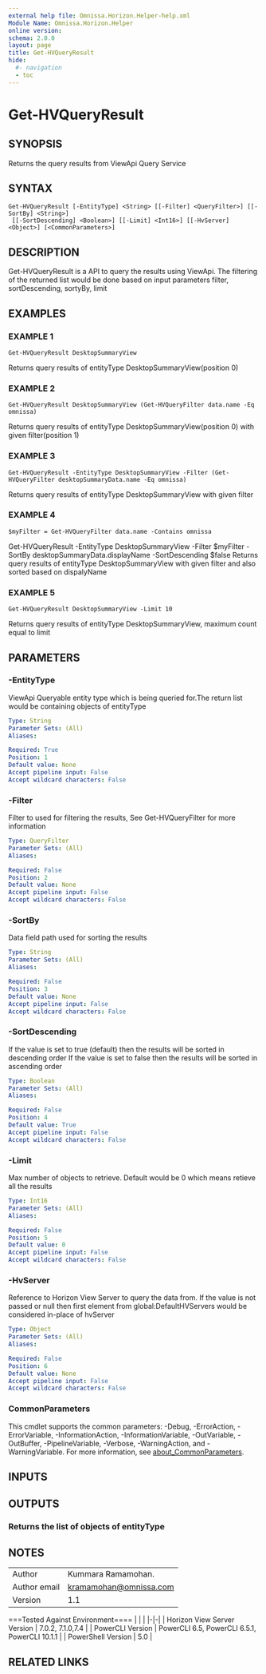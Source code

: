 ```yaml
---
external help file: Omnissa.Horizon.Helper-help.xml
Module Name: Omnissa.Horizon.Helper
online version:
schema: 2.0.0
layout: page
title: Get-HVQueryResult
hide:
  #- navigation
  - toc
---
```


# Get-HVQueryResult

## SYNOPSIS
Returns the query results from ViewApi Query Service

## SYNTAX

```
Get-HVQueryResult [-EntityType] <String> [[-Filter] <QueryFilter>] [[-SortBy] <String>]
 [[-SortDescending] <Boolean>] [[-Limit] <Int16>] [[-HvServer] <Object>] [<CommonParameters>]
```

## DESCRIPTION
Get-HVQueryResult is a API to query the results using ViewApi.
The filtering of the returned
list would be done based on input parameters filter, sortDescending, sortyBy, limit

## EXAMPLES

### EXAMPLE 1
```
Get-HVQueryResult DesktopSummaryView
```

Returns query results of entityType DesktopSummaryView(position 0)

### EXAMPLE 2
```
Get-HVQueryResult DesktopSummaryView (Get-HVQueryFilter data.name -Eq omnissa)
```

Returns query results of entityType DesktopSummaryView(position 0) with given filter(position 1)

### EXAMPLE 3
```
Get-HVQueryResult -EntityType DesktopSummaryView -Filter (Get-HVQueryFilter desktopSummaryData.name -Eq omnissa)
```

Returns query results of entityType DesktopSummaryView with given filter

### EXAMPLE 4
```
$myFilter = Get-HVQueryFilter data.name -Contains omnissa
```

Get-HVQueryResult -EntityType DesktopSummaryView -Filter $myFilter -SortBy desktopSummaryData.displayName -SortDescending $false
Returns query results of entityType DesktopSummaryView with given filter and also sorted based on dispalyName

### EXAMPLE 5
```
Get-HVQueryResult DesktopSummaryView -Limit 10
```

Returns query results of entityType DesktopSummaryView, maximum count equal to limit

## PARAMETERS

### -EntityType
ViewApi Queryable entity type which is being queried for.The return list would be containing objects of entityType

```yaml
Type: String
Parameter Sets: (All)
Aliases:

Required: True
Position: 1
Default value: None
Accept pipeline input: False
Accept wildcard characters: False
```

### -Filter
Filter to used for filtering the results, See Get-HVQueryFilter for more information

```yaml
Type: QueryFilter
Parameter Sets: (All)
Aliases:

Required: False
Position: 2
Default value: None
Accept pipeline input: False
Accept wildcard characters: False
```

### -SortBy
Data field path used for sorting the results

```yaml
Type: String
Parameter Sets: (All)
Aliases:

Required: False
Position: 3
Default value: None
Accept pipeline input: False
Accept wildcard characters: False
```

### -SortDescending
If the value is set to true (default) then the results will be sorted in descending order
If the value is set to false then the results will be sorted in ascending order

```yaml
Type: Boolean
Parameter Sets: (All)
Aliases:

Required: False
Position: 4
Default value: True
Accept pipeline input: False
Accept wildcard characters: False
```

### -Limit
Max number of objects to retrieve.
Default would be 0 which means retieve all the results

```yaml
Type: Int16
Parameter Sets: (All)
Aliases:

Required: False
Position: 5
Default value: 0
Accept pipeline input: False
Accept wildcard characters: False
```

### -HvServer
Reference to Horizon View Server to query the data from.
If the value is not passed or null then
first element from global:DefaultHVServers would be considered in-place of hvServer

```yaml
Type: Object
Parameter Sets: (All)
Aliases:

Required: False
Position: 6
Default value: None
Accept pipeline input: False
Accept wildcard characters: False
```

### CommonParameters
This cmdlet supports the common parameters: -Debug, -ErrorAction, -ErrorVariable, -InformationAction, -InformationVariable, -OutVariable, -OutBuffer, -PipelineVariable, -Verbose, -WarningAction, and -WarningVariable. For more information, see [about_CommonParameters](http://go.microsoft.com/fwlink/?LinkID=113216).

## INPUTS

## OUTPUTS

### Returns the list of objects of entityType
## NOTES
| | |
|-|-|
| Author | Kummara Ramamohan. |
| Author email | kramamohan@omnissa.com |
| Version | 1.1 |

===Tested Against Environment====
| | |
|-|-|
| Horizon View Server Version | 7.0.2, 7.1.0,7.4 |
| PowerCLI Version | PowerCLI 6.5, PowerCLI 6.5.1, PowerCLI 10.1.1 |
| PowerShell Version | 5.0 |

## RELATED LINKS
